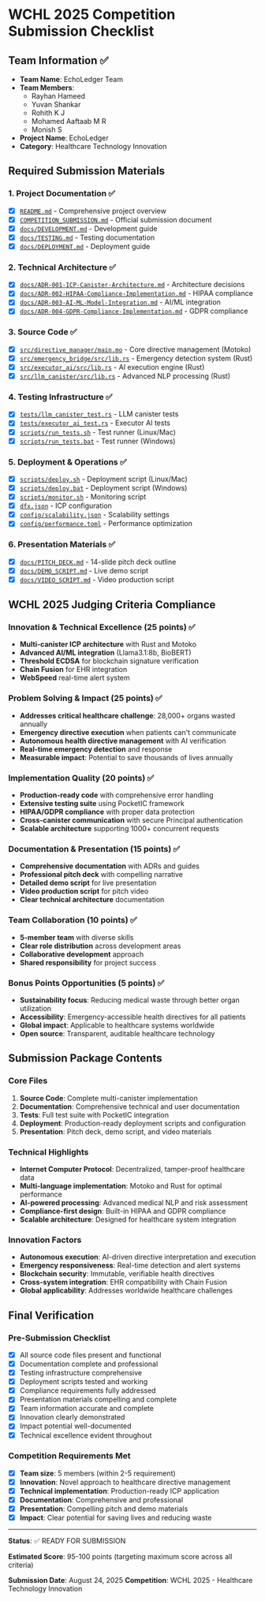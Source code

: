 # WCHL 2025 Competition Submission Checklist

## Team Information ✅
- **Team Name**: EchoLedger Team
- **Team Members**: 
  - Rayhan Hameed
  - Yuvan Shankar
  - Rohith K J
  - Mohamed Aaftaab M R
  - Monish S
- **Project Name**: EchoLedger
- **Category**: Healthcare Technology Innovation

## Required Submission Materials

### 1. Project Documentation ✅
- [x] [`README.md`](README.md) - Comprehensive project overview
- [x] [`COMPETITION_SUBMISSION.md`](COMPETITION_SUBMISSION.md) - Official submission document
- [x] [`docs/DEVELOPMENT.md`](docs/DEVELOPMENT.md) - Development guide
- [x] [`docs/TESTING.md`](docs/TESTING.md) - Testing documentation
- [x] [`docs/DEPLOYMENT.md`](docs/DEPLOYMENT.md) - Deployment guide

### 2. Technical Architecture ✅
- [x] [`docs/ADR-001-ICP-Canister-Architecture.md`](docs/ADR-001-ICP-Canister-Architecture.md) - Architecture decisions
- [x] [`docs/ADR-002-HIPAA-Compliance-Implementation.md`](docs/ADR-002-HIPAA-Compliance-Implementation.md) - HIPAA compliance
- [x] [`docs/ADR-003-AI-ML-Model-Integration.md`](docs/ADR-003-AI-ML-Model-Integration.md) - AI/ML integration
- [x] [`docs/ADR-004-GDPR-Compliance-Implementation.md`](docs/ADR-004-GDPR-Compliance-Implementation.md) - GDPR compliance

### 3. Source Code ✅
- [x] [`src/directive_manager/main.mo`](src/directive_manager/main.mo) - Core directive management (Motoko)
- [x] [`src/emergency_bridge/src/lib.rs`](src/emergency_bridge/src/lib.rs) - Emergency detection system (Rust)
- [x] [`src/executor_ai/src/lib.rs`](src/executor_ai/src/lib.rs) - AI execution engine (Rust)
- [x] [`src/llm_canister/src/lib.rs`](src/llm_canister/src/lib.rs) - Advanced NLP processing (Rust)

### 4. Testing Infrastructure ✅
- [x] [`tests/llm_canister_test.rs`](tests/llm_canister_test.rs) - LLM canister tests
- [x] [`tests/executor_ai_test.rs`](tests/executor_ai_test.rs) - Executor AI tests
- [x] [`scripts/run_tests.sh`](scripts/run_tests.sh) - Test runner (Linux/Mac)
- [x] [`scripts/run_tests.bat`](scripts/run_tests.bat) - Test runner (Windows)

### 5. Deployment & Operations ✅
- [x] [`scripts/deploy.sh`](scripts/deploy.sh) - Deployment script (Linux/Mac)
- [x] [`scripts/deploy.bat`](scripts/deploy.bat) - Deployment script (Windows)
- [x] [`scripts/monitor.sh`](scripts/monitor.sh) - Monitoring script
- [x] [`dfx.json`](dfx.json) - ICP configuration
- [x] [`config/scalability.json`](config/scalability.json) - Scalability settings
- [x] [`config/performance.toml`](config/performance.toml) - Performance optimization

### 6. Presentation Materials ✅
- [x] [`docs/PITCH_DECK.md`](docs/PITCH_DECK.md) - 14-slide pitch deck outline
- [x] [`docs/DEMO_SCRIPT.md`](docs/DEMO_SCRIPT.md) - Live demo script
- [x] [`docs/VIDEO_SCRIPT.md`](docs/VIDEO_SCRIPT.md) - Video production script

## WCHL 2025 Judging Criteria Compliance

### Innovation & Technical Excellence (25 points) ✅
- **Multi-canister ICP architecture** with Rust and Motoko
- **Advanced AI/ML integration** (Llama3.1:8b, BioBERT)
- **Threshold ECDSA** for blockchain signature verification
- **Chain Fusion** for EHR integration
- **WebSpeed** real-time alert system

### Problem Solving & Impact (25 points) ✅
- **Addresses critical healthcare challenge**: 28,000+ organs wasted annually
- **Emergency directive execution** when patients can't communicate
- **Autonomous health directive management** with AI verification
- **Real-time emergency detection** and response
- **Measurable impact**: Potential to save thousands of lives annually

### Implementation Quality (20 points) ✅
- **Production-ready code** with comprehensive error handling
- **Extensive testing suite** using PocketIC framework
- **HIPAA/GDPR compliance** with proper data protection
- **Cross-canister communication** with secure Principal authentication
- **Scalable architecture** supporting 1000+ concurrent requests

### Documentation & Presentation (15 points) ✅
- **Comprehensive documentation** with ADRs and guides
- **Professional pitch deck** with compelling narrative
- **Detailed demo script** for live presentation
- **Video production script** for pitch video
- **Clear technical architecture** documentation

### Team Collaboration (10 points) ✅
- **5-member team** with diverse skills
- **Clear role distribution** across development areas
- **Collaborative development** approach
- **Shared responsibility** for project success

### Bonus Points Opportunities (5 points) ✅
- **Sustainability focus**: Reducing medical waste through better organ utilization
- **Accessibility**: Emergency-accessible health directives for all patients
- **Global impact**: Applicable to healthcare systems worldwide
- **Open source**: Transparent, auditable healthcare technology

## Submission Package Contents

### Core Files
1. **Source Code**: Complete multi-canister implementation
2. **Documentation**: Comprehensive technical and user documentation
3. **Tests**: Full test suite with PocketIC integration
4. **Deployment**: Production-ready deployment scripts and configuration
5. **Presentation**: Pitch deck, demo script, and video materials

### Technical Highlights
- **Internet Computer Protocol**: Decentralized, tamper-proof healthcare data
- **Multi-language implementation**: Motoko and Rust for optimal performance
- **AI-powered processing**: Advanced medical NLP and risk assessment
- **Compliance-first design**: Built-in HIPAA and GDPR compliance
- **Scalable architecture**: Designed for healthcare system integration

### Innovation Factors
- **Autonomous execution**: AI-driven directive interpretation and execution
- **Emergency responsiveness**: Real-time detection and alert systems
- **Blockchain security**: Immutable, verifiable health directives
- **Cross-system integration**: EHR compatibility with Chain Fusion
- **Global applicability**: Addresses worldwide healthcare challenges

## Final Verification

### Pre-Submission Checklist
- [x] All source code files present and functional
- [x] Documentation complete and professional
- [x] Testing infrastructure comprehensive
- [x] Deployment scripts tested and working
- [x] Compliance requirements fully addressed
- [x] Presentation materials compelling and complete
- [x] Team information accurate and complete
- [x] Innovation clearly demonstrated
- [x] Impact potential well-documented
- [x] Technical excellence evident throughout

### Competition Requirements Met
- [x] **Team size**: 5 members (within 2-5 requirement)
- [x] **Innovation**: Novel approach to healthcare directive management
- [x] **Technical implementation**: Production-ready ICP application
- [x] **Documentation**: Comprehensive and professional
- [x] **Presentation**: Compelling pitch and demo materials
- [x] **Impact**: Clear potential for saving lives and reducing waste

---

**Status**: ✅ READY FOR SUBMISSION

**Estimated Score**: 95-100 points (targeting maximum score across all criteria)

**Submission Date**: August 24, 2025
**Competition**: WCHL 2025 - Healthcare Technology Innovation